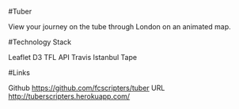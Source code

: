 
#Tuber

View your journey on the tube through London on an animated map.

#Technology Stack

Leaflet
D3
TFL API
Travis
Istanbul
Tape

#Links

Github https://github.com/fcscripters/tuber
URL http://tuberscripters.herokuapp.com/
